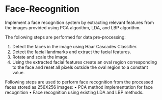 # Face-Recognition
Implement a face recognition system by extracting relevant features from the images provided using PCA algorithm, LDA, and LBP algorithm.

The following steps are performed for data pre-processing:
1. Detect the faces in the image using Haar Cascades Classifier.
2. Detect the facial landmarks and extract the facial features.
3. Rotate and scale the image.
4. Using the extracted facial features create an oval region corresponding to the face and reset all pixels outside the oval region to a constant value.

Following steps are used to perform face recognition from the processed faces
stored as 256X256 images:
• PCA method implementation for face recognition
• Face recognition using existing LDA and LBP methods.
